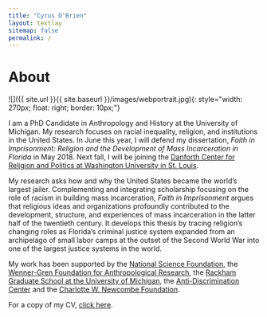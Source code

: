```yaml
---
title: "Cyrus O'Brien"
layout: textlay
sitemap: false
permalink: /
---
```



# About
![]({{ site.url }}{{ site.baseurl }}/images/webportrait.jpg){: style="width: 270px; float: right; border: 10px;"}

I am a PhD Candidate in Anthropology and History at the University of Michigan. My research focuses on racial inequality, religion, and institutions in the United States. In June this year, I will defend my dissertation, _Faith in Imprisonment: Religion and the Development of Mass Incarceration in Florida_ in May 2018. Next fall, I will be joining the [Danforth Center for Religion and Politics at Washington University in St. Louis](http://rap.wustl.edu/john-c-danforth-center-on-religion-and-politics-awards-four-postdoctoral-fellowships-for-2018-2020/).

My research asks how and why the United States became the world’s largest jailer. Complementing and integrating scholarship focusing on the role of racism in building mass incarceration, _Faith in Imprisonment_ argues that religious ideas and organizations profoundly contributed to the development, structure, and experiences of mass incarceration in the latter half of the twentieth century. It develops this thesis by tracing religion’s changing roles as Florida’s criminal justice system expanded from an archipelago of small labor camps at the outset of the Second World War into one of the largest justice systems in the world.


My work has been supported by the [National Science Foundation](https://www.nsfgrfp.org), the [Wenner-Gren Foundation for Anthropological Research](http://www.wennergren.org/grantees/obrien-cyrus-james), the [Rackham Graduate School at the University of Michigan](https://www.rackham.umich.edu/blog/announcing-2016-2017-rackham-predoctoral-fellowship-winners), the [Anti-Discrimination Center](http://www.antibiaslaw.com/) and the [Charlotte W. Newcombe Foundation](http://woodrow.org/news/2017-newcombe-fellows-named/).

For a copy of my CV, [click here](https://drive.google.com/file/d/0BztWFCdHIreXbFpfbzJuVjhvWTA/view).

